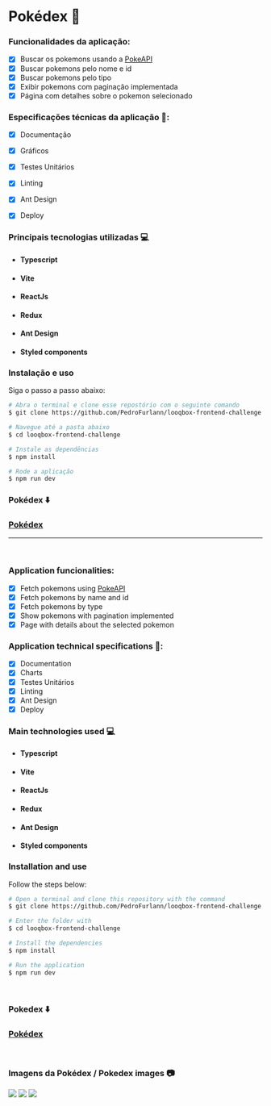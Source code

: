 # Pokédex :iphone:

### Funcionalidades da aplicação:
- [x] Buscar os pokemons usando a [PokeAPI](https://pokeapi.co/docs/v2)
- [x] Buscar pokemons pelo nome e id 
- [x] Buscar pokemons pelo tipo
- [x] Exibir pokemons com paginação implementada
- [x] Página com detalhes sobre o pokemon selecionado

### Especificações técnicas da aplicação :bookmark_tabs::
- [x] Documentação
- [x] Gráficos 
- [x] Testes Unitários
- [x] Linting
- [x] Ant Design
- [x] Deploy


### Principais tecnologias utilizadas :computer:

- ####  Typescript
- ####  Vite
- ####  ReactJs
- ####  Redux
- ####  Ant Design
- ####  Styled components

### Instalação e uso

Siga o passo a passo abaixo:

```bash
# Abra o terminal e clone esse repostório com o seguinte comando
$ git clone https://github.com/PedroFurlann/looqbox-frontend-challenge.git

# Navegue até a pasta abaixo
$ cd looqbox-frontend-challenge

# Instale as dependências
$ npm install

# Rode a aplicação
$ npm run dev
```

### Pokédex :arrow_down:

### [Pokédex](https://looqbox-frontend-challenge-pokedex.vercel.app)

<hr>
<br>

### Application funcionalities:

- [x] Fetch pokemons using [PokeAPI](https://pokeapi.co/docs/v2)
- [x] Fetch pokemons by name and id
- [x] Fetch pokemons by type
- [x] Show pokemons with pagination implemented
- [x] Page with details about the selected pokemon

### Application technical specifications :bookmark_tabs::

- [x] Documentation
- [x] Charts 
- [x] Testes Unitários
- [x] Linting
- [x] Ant Design
- [x] Deploy

### Main technologies used :computer:

- ####  Typescript
- ####  Vite
- ####  ReactJs
- ####  Redux
- ####  Ant Design
- ####  Styled components

### Installation and use

Follow the steps below:

```bash
# Open a terminal and clone this repository with the command
$ git clone https://github.com/PedroFurlann/looqbox-frontend-challenge.git

# Enter the folder with
$ cd looqbox-frontend-challenge

# Install the dependencies
$ npm install

# Run the application
$ npm run dev
```

<br>

### Pokedex :arrow_down:

### [Pokédex](https://looqbox-frontend-challenge-pokedex.vercel.app)

<br>

### Imagens da Pokédex / Pokedex images :camera:

<div>
  <img src="https://raw.githubusercontent.com/PedroFurlann/looqbox-frontend-challenge/master/public/screencapture-looqbox-frontend-challenge-pokedex-vercel-app-home-2024-04-17-23_28_54.png" /> 

  <img src="https://raw.githubusercontent.com/PedroFurlann/looqbox-frontend-challenge/master/public/screencapture-looqbox-frontend-challenge-pokedex-vercel-app-home-2024-04-17-23_29_27.png" /> 

  <img src="https://raw.githubusercontent.com/PedroFurlann/looqbox-frontend-challenge/master/public/screencapture-looqbox-frontend-challenge-pokedex-vercel-app-details-moltres-2024-04-17-23_29_42.png" /> 
</div>
